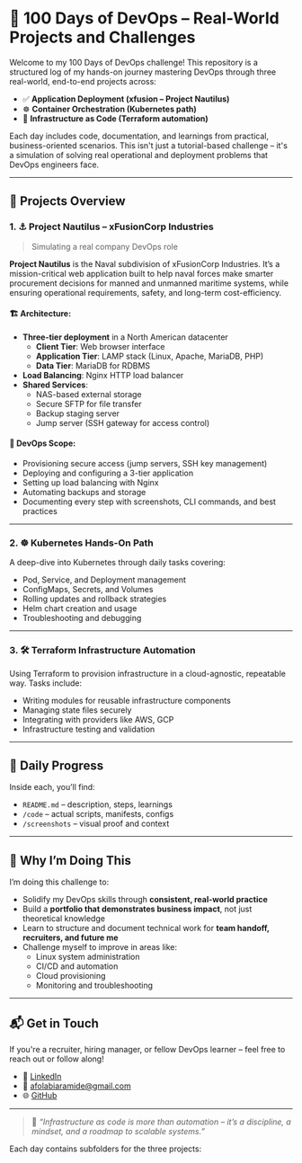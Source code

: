 # 🚀 100 Days of DevOps – Real-World Projects and Challenges

Welcome to my 100 Days of DevOps challenge! This repository is a structured log of my hands-on journey mastering DevOps through three real-world, end-to-end projects across:

- ✅ **Application Deployment (xfusion – Project Nautilus)**
- ☸️ **Container Orchestration (Kubernetes path)**
- 🔧 **Infrastructure as Code (Terraform automation)**

Each day includes code, documentation, and learnings from practical, business-oriented scenarios. This isn't just a tutorial-based challenge – it's a simulation of solving real operational and deployment problems that DevOps engineers face.

---

## 🧩 Projects Overview

### 1. ⚓ Project Nautilus – xFusionCorp Industries
> Simulating a real company DevOps role

**Project Nautilus** is the Naval subdivision of xFusionCorp Industries. It’s a mission-critical web application built to help naval forces make smarter procurement decisions for manned and unmanned maritime systems, while ensuring operational requirements, safety, and long-term cost-efficiency.

#### 🏗 Architecture:
- **Three-tier deployment** in a North American datacenter
  - **Client Tier**: Web browser interface
  - **Application Tier**: LAMP stack (Linux, Apache, MariaDB, PHP)
  - **Data Tier**: MariaDB for RDBMS
- **Load Balancing**: Nginx HTTP load balancer
- **Shared Services**:
  - NAS-based external storage
  - Secure SFTP for file transfer
  - Backup staging server
  - Jump server (SSH gateway for access control)

#### 🎯 DevOps Scope:
- Provisioning secure access (jump servers, SSH key management)
- Deploying and configuring a 3-tier application
- Setting up load balancing with Nginx
- Automating backups and storage
- Documenting every step with screenshots, CLI commands, and best practices

---

### 2. ☸ Kubernetes Hands-On Path

A deep-dive into Kubernetes through daily tasks covering:
- Pod, Service, and Deployment management
- ConfigMaps, Secrets, and Volumes
- Rolling updates and rollback strategies
- Helm chart creation and usage
- Troubleshooting and debugging

---

### 3. 🛠 Terraform Infrastructure Automation

Using Terraform to provision infrastructure in a cloud-agnostic, repeatable way. Tasks include:
- Writing modules for reusable infrastructure components
- Managing state files securely
- Integrating with providers like AWS, GCP
- Infrastructure testing and validation

---

## 📅 Daily Progress

Inside each, you’ll find:
- `README.md` – description, steps, learnings
- `/code` – actual scripts, manifests, configs
- `/screenshots` – visual proof and context

---

## 🎯 Why I’m Doing This

I’m doing this challenge to:

- Solidify my DevOps skills through **consistent, real-world practice**
- Build a **portfolio that demonstrates business impact**, not just theoretical knowledge
- Learn to structure and document technical work for **team handoff, recruiters, and future me**
- Challenge myself to improve in areas like:
  - Linux system administration
  - CI/CD and automation
  - Cloud provisioning
  - Monitoring and troubleshooting

---

## 📬 Get in Touch

If you're a recruiter, hiring manager, or fellow DevOps learner – feel free to reach out or follow along!

- 💼 [LinkedIn](https://www.linkedin.com/in/afolabi-aramide-56619275/)
- 📧 afolabiaramide@gmail.com
- 🌐 [GitHub](https://github.com/folaaramide)

---

> 📌 _“Infrastructure as code is more than automation – it’s a discipline, a mindset, and a roadmap to scalable systems.”_


Each day contains subfolders for the three projects:
